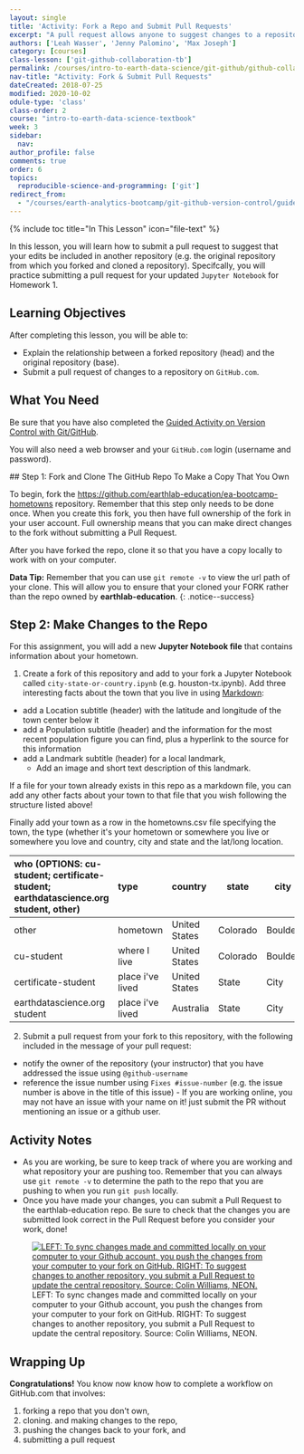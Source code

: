 ```yaml
---
layout: single
title: 'Activity: Fork a Repo and Submit Pull Requests'
excerpt: "A pull request allows anyone to suggest changes to a repository on GitHub that can be easily reviewed by others. Learn how to submit pull requests on GitHub.com to suggest changes to a GitHub repository."
authors: ['Leah Wasser', 'Jenny Palomino', 'Max Joseph']
category: [courses]
class-lesson: ['git-github-collaboration-tb']
permalink: /courses/intro-to-earth-data-science/git-github/github-collaboration/practice-pull-requests/
nav-title: "Activity: Fork & Submit Pull Requests"
dateCreated: 2018-07-25
modified: 2020-10-02
odule-type: 'class'
class-order: 2
course: "intro-to-earth-data-science-textbook"
week: 3
sidebar:
  nav:
author_profile: false
comments: true
order: 6
topics:
  reproducible-science-and-programming: ['git']
redirect_from:
  - "/courses/earth-analytics-bootcamp/git-github-version-control/guided-activity-pull-request/"
---
```

{% include toc title="In This Lesson" icon="file-text" %}

In this lesson, you will learn how to submit a pull request to suggest that your edits be included in another repository (e.g. the original repository from which you forked and cloned a repository). Specifcally, you will practice submitting a pull request for your updated `Jupyter Notebook` for Homework 1. 

<div class='notice--success' markdown="1">

## <i class="fa fa-graduation-cap" aria-hidden="true"></i> Learning Objectives

After completing this lesson, you will be able to:

* Explain the relationship between a forked repository (head) and the original repository (base).
* Submit a pull request of changes to a repository on `GitHub.com`. 


## <i class="fa fa-check-square-o fa-2" aria-hidden="true"></i> What You Need

Be sure that you have also completed the <a href="{{ site.url }}/courses/earth-analytics-bootcamp/git-github-version-control/guided-activity-version-control/">Guided Activity on Version Control with Git/GitHub</a>.

You will also need a web browser and your `GitHub.com` login (username and password). 

</div>
## Step 1: Fork and Clone The GitHub Repo To Make a Copy That You Own

To begin, fork the https://github.com/earthlab-education/ea-bootcamp-hometowns repository.
Remember that this step only needs to be done once. When you create this fork, you then have full ownership of the fork in your user account. Full ownership means that you can make direct changes to the fork without submitting a Pull Request.

After you have forked the repo, clone it so that you have a copy locally to work with on your computer. 

<i class="fa fa-star"></i> **Data Tip:** Remember that you can use `git remote -v` to view the url path of your clone. This will allow you to ensure that your cloned your FORK rather than the repo owned by **earthlab-education**. 
{: .notice--success}

## Step 2:  Make Changes to the Repo

For this assignment, you will add a new **Jupyter Notebook file** that contains information about your hometown. 

1. Create a fork of this repository and add to your fork a Jupyter Notebook called `city-state-or-country.ipynb` (e.g. houston-tx.ipynb). Add three interesting facts about the town that you live in using [Markdown](https://www.earthdatascience.org/courses/intro-to-earth-data-science/file-formats/use-text-files/format-text-with-markdown-jupyter-notebook/):

- add a Location subtitle (header) with the latitude and longitude of the town center below it
- add a Population subtitle (header) and the information for the most recent population figure you can find, plus a hyperlink to the source for this information
- add a Landmark subtitle (header) for a local landmark, 
    * Add an image and short text description of this landmark.

If a file for your town already exists in this repo as a markdown file, you can add any other facts about your town to that file that you wish following the structure listed above! 

Finally add your town as a row in the hometowns.csv file specifying the town, the type (whether it's your hometown or somewhere you live or somewhere you love and country, city and state and the lat/long location.  

| who (OPTIONS: cu-student; certificate-student; earthdatascience.org student, other) | type | country | state | city | latitude | longitude | 
|:---|:---|:---|---|---|---|---|
| other | hometown | United States | Colorado | Boulder | 40.0150 N | 105.2705 W| 
| cu-student | where I live | United States | Colorado | Boulder | 40.0150 N | 105.2705 W| 
| certificate-student | place i've lived | United States | State | City | latitude-here | longitude-here | 
| earthdatascience.org student | place i've lived | Australia | State | City | latitude-here | longitude-here | 


2. Submit a pull request from your fork to this repository, with the following included in the message of your pull request: 

- notify the owner of the repository (your instructor) that you have addressed the issue using `@github-username`
- reference the issue number using `Fixes #issue-number` (e.g. the issue number is above in the title of this issue) - If you are working online, you may not have an issue with your name on it! just submit the PR without mentioning an issue or a github user. 


## Activity Notes 

* As you are working, be sure to keep track of where you are working and what 
repository your are pushing too. Remember that you can always use `git remote -v` to 
determine the path to the repo that you are pushing to when you run `git push` locally.
* Once you have made your changes, you can submit a Pull Request to the earthlab-education 
repo. Be sure to check that the changes you are submitted look correct in the Pull Request before you consider your work, done!


<figure>
   <a href="{{ site.url }}/images/earth-analytics/git-version-control/git-push-pr.png">
   <img src="{{ site.url }}/images/earth-analytics/git-version-control/git-push-pr.png" alt="LEFT: To sync changes made and committed locally on your computer to your Github account, you push the changes from your computer to your fork on GitHub. RIGHT: To suggest changes to another repository, you submit a Pull Request to update the central repository. Source: Colin Williams, NEON."></a>
   <figcaption> LEFT: To sync changes made and committed locally on your computer to your Github account, you push the changes from your computer to your fork on GitHub. RIGHT: To suggest changes to another repository, you submit a Pull Request to update the central repository. Source: Colin Williams, NEON.
   </figcaption>
</figure>



















## Wrapping Up 

**Congratulations!** You know now know how to complete a workflow on GitHub.com that involves:

1. forking a repo that you don't own,
2. cloning. and making changes to the repo, 
3. pushing the changes back to your fork, and
4. submitting a pull request


